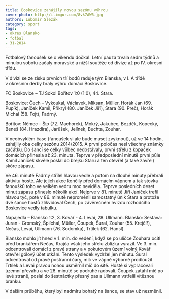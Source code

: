 ```yaml
---
title: Boskovice zahájily novou sezónu výhrou
cover-photo: http://i.imgur.com/8vk7AW6.jpg
authors: Lubomír Slezák
category: sport
tags:
- okres Blansko
- fotbal
- 31-2014 
---
```


Fotbalový fanoušek se o víkendu dočkal. Letní pauza trvala sedm týdnů a minulou sobotu začaly moravské a nižší soutěže od divize až po IV. okresní třídu.

V divizi se ze zisku prvních tří bodů raduje tým Blanska, v I. A třídě v okresním derby braly výhru domácí Boskovice.

FC Boskovice – TJ Sokol Bořitov 1:0 (1:0), 44. Stara.

Boskovice: Čech – Vykoukal, Václavek, Miksan, Müller, Horák Jan (69. Pupík), Janíček Kamil, Přikryl (80. Janíček Jiří), Stara (90. Preč), Horák Michal (58. Fojt), Fadrný.

Bořitov: Němec – Šíp (72. Machorek), Mokrý, Jakubec, Bezděk, Kopecký, Beneš (84. Hrazdíra), Jarůšek, Jelínek, Buchta, Zouhar.

V neobvyklém čase (fanoušek si ale bude muset zvyknout), už ve 14 hodin, zahájily oba celky sezónu 2014/2015. A první poločas nesl všechny známky začátku. Do šancí se celky vůbec nedostávaly, první střelu z kopaček domácích přinesla až 23. minuta. Teprve v předposlední minutě první půle Kamil Janíček skvěle poslal do brejku Staru a ten otevřel (a také zavřel) skóre zápasu.

Ve 46. minutě Fadrný střílel hlavou vedle a potom na dlouhé minuty přebrali aktivitu hosté. Ale jejich akce končily před domácím vápnem a tak stovka fanoušků toho ve velkém vedru moc neviděla. Teprve posledních deset minut zápasu přineslo několik akcí. Nejprve v 81. minutě Jiří Janíček trefil hlavou tyč, poté v 86. minutě neproměnil samostatný únik Stara a protože dvě šance hostů zlikvidoval Čech, po závěrečném hvizdu rozhodčího Boskovice vedly tabulku.

Napajedla – Blansko 1:2, 3. Kovář - 4. Levai, 28. Ullmann.
Blansko: Sestava: Juran - Gromský, Šplíchal, Müller, Čoupek, Šural, Zouhar (55. Krejčíř), Nečas, Levai, Ullmann (76. Sodomka), Trtílek (62. Hansl).

Blansko mohlo jít hned v 1. min. do vedení, když se po uličce Zouhara ocitl před brankářem Nečas, Krajča však jeho střelu zblízka vyrazil. Ve 3. min. odcentrovali domácí z pravé strany a v pokutovém území volný Kovář otevřel gólový účet utkání. Tento výsledek vydržel jen minutu. Šural odcentroval od pravé postranní čáry, míč ve vápně výborně prodloužil Trtílek a Levai pravou nohou usměrnil míč do sítě. Hosté si vypracovali územní převahu a ve 28. minutě se podruhé radovali. Čoupek zatáhl míč po levé straně, poslal do šestnáctky přesný pas a Ullmann vstřelil vítěznou branku.

V dalším průběhu, který byl nadmíru bohatý na šance, se stav už nezměnil.